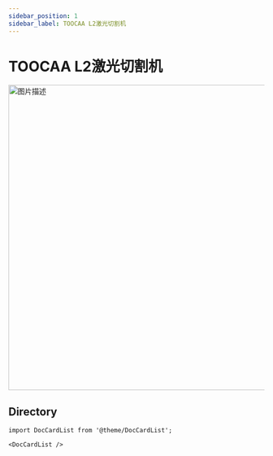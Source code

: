 ```yaml
---
sidebar_position: 1
sidebar_label: TOOCAA L2激光切割机
---
```


# TOOCAA L2激光切割机

<img src="http://wiki-toocaa.oss-cn-hongkong.aliyuncs.com/wiki/3.jpg" alt="图片描述" width="600" />

## Directory

```mdx-code-block
import DocCardList from '@theme/DocCardList';

<DocCardList />
```


